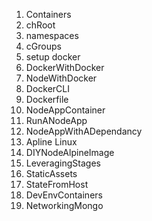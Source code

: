 1. Containers
2. chRoot
3. namespaces
4. cGroups
5. setup docker
6. DockerWithDocker
7. NodeWithDocker
8. DockerCLI
9. Dockerfile
10. NodeAppContainer
11. RunANodeApp
12. NodeAppWithADependancy
13. Apline Linux
14. DIYNodeAlpineImage
15. LeveragingStages
16. StaticAssets
17. StateFromHost
18. DevEnvContainers
19. NetworkingMongo